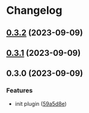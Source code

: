 # Changelog

## [0.3.2](https://github.com/amir1isaev/eslint-plugin-atomic-clean/compare/v0.3.1...v0.3.2) (2023-09-09)

## [0.3.1](https://github.com/amir1isaev/eslint-plugin-atomic-clean/compare/v0.3.0...v0.3.1) (2023-09-09)

## 0.3.0 (2023-09-09)


### Features

* init plugin ([59a5d8e](https://github.com/amir1isaev/eslint-plugin-atomic-clean/commit/59a5d8e020c2a2b916542963ed89d9e0c9298a67))